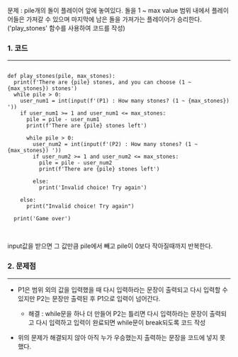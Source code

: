 문제 : pile개의 돌이 플레이어 앞에 놓여있다. 돌을 1 ~ max value 범위 내에서 플레이어들은 가져갈 수 있으며 마지막에 남은 돌을 가져가는 플레이어가 승리한다.   
('play_stones' 함수를 사용하여 코드를 작성)

### 1. 코드
***
<pre>
<code>
def play_stones(pile, max_stones):
  print(f'There are {pile} stones, and you can choose (1 ~ {max_stones}) stones')
  while pile > 0:
    user_num1 = int(input(f'(P1) : How many stones? (1 ~ {max_stones}) '))
    if user_num1 >= 1 and user_num1 <= max_stones:
      pile = pile - user_num1
      print(f'There are {pile} stones left')
      
      while pile > 0:
        user_num2 = int(input(f'(P2) : How many stones? (1 ~ {max_stones}) '))
        if user_num2 >= 1 and user_num2 <= max_stones:
          pile = pile - user_num2
          print(f'There are {pile} stones left')
          
        else:
          print('Invalid choice! Try again')
          
    else:
      print("Invalid choice! Try again")
      
  print('Game over')
  
</code>
</pre>

input값을 받으면 그 값만큼 pile에서 빼고 pile이 0보다 작아질때까지 반복한다.   

### 2. 문제점
***
- P1은 범위 외의 값을 입력했을 때 다시 입력하라는 문장이 출력되고 다시 입력할 수 있지만 P2는 문장만 출력된 후 P1으로 입력이 넘어간다.
  - 해결 : while문을 하나 더 만들어 P2는 틀리면 다시 입력하라는 문장이 출력되고 다시 입력하고 입력이 완료되면 while문이 break되도록 코드 작성
  
- 위의 문제가 해결되지 않아 아직 누가 우승했는지 출력하는 문장을 코드에 넣지 못했다.
